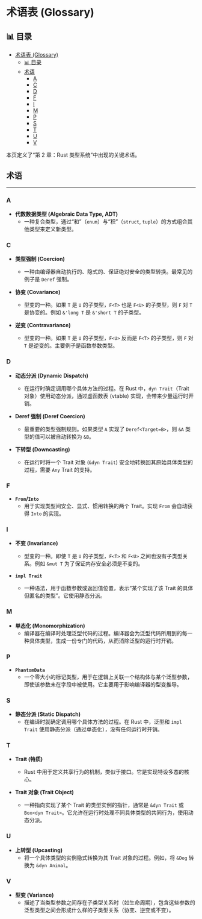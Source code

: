﻿# 术语表 (Glossary)

## 📊 目录

- [术语表 (Glossary)](#术语表-glossary)
  - [📊 目录](#-目录)
  - [术语](#术语)
    - [A](#a)
    - [C](#c)
    - [D](#d)
    - [F](#f)
    - [I](#i)
    - [M](#m)
    - [P](#p)
    - [S](#s)
    - [T](#t)
    - [U](#u)
    - [V](#v)

本页定义了“第 2 章：Rust 类型系统”中出现的关键术语。

## 术语

---

### A

- **代数数据类型 (Algebraic Data Type, ADT)**
  - 一种复合类型，通过“和”（`enum`）与“积”（`struct`, `tuple`）的方式组合其他类型来定义新类型。

### C

- **类型强制 (Coercion)**
  - 一种由编译器自动执行的、隐式的、保证绝对安全的类型转换。最常见的例子是 `Deref` 强制。

- **协变 (Covariance)**
  - 型变的一种。如果 `T` 是 `U` 的子类型，`F<T>` 也是 `F<U>` 的子类型，则 `F` 对 `T` 是协变的。例如 `&'long T` 是 `&'short T` 的子类型。

- **逆变 (Contravariance)**
  - 型变的一种。如果 `T` 是 `U` 的子类型，`F<U>` 反而是 `F<T>` 的子类型，则 `F` 对 `T` 是逆变的。主要例子是函数参数类型。

### D

- **动态分派 (Dynamic Dispatch)**
  - 在运行时确定调用哪个具体方法的过程。在 Rust 中，`dyn Trait`（Trait 对象）使用动态分派，通过虚函数表 (vtable) 实现，会带来少量运行时开销。

- **Deref 强制 (Deref Coercion)**
  - 最重要的类型强制规则。如果类型 `A` 实现了 `Deref<Target=B>`，则 `&A` 类型的值可以被自动转换为 `&B`。

- **下转型 (Downcasting)**
  - 在运行时将一个 Trait 对象 (`&dyn Trait`) 安全地转换回其原始具体类型的过程，需要 `Any` Trait 的支持。

### F

- **`From`/`Into`**
  - 用于实现类型间安全、显式、惯用转换的两个 Trait。实现 `From` 会自动获得 `Into` 的实现。

### I

- **不变 (Invariance)**
  - 型变的一种。即使 `T` 是 `U` 的子类型，`F<T>` 和 `F<U>` 之间也没有子类型关系。例如 `&mut T` 为了保证内存安全必须是不变的。

- **`impl Trait`**
  - 一种语法，用于函数参数或返回值位置，表示“某个实现了该 Trait 的具体但匿名的类型”。它使用静态分派。

### M

- **单态化 (Monomorphization)**
  - 编译器在编译时处理泛型代码的过程。编译器会为泛型代码所用到的每一种具体类型，生成一份专门的代码，从而消除泛型的运行时开销。

### P

- **`PhantomData`**
  - 一个零大小的标记类型，用于在逻辑上关联一个结构体与某个泛型参数，即使该参数未在字段中被使用。它主要用于影响编译器的型变推导。

### S

- **静态分派 (Static Dispatch)**
  - 在编译时就确定调用哪个具体方法的过程。在 Rust 中，泛型和 `impl Trait` 使用静态分派（通过单态化），没有任何运行时开销。

### T

- **Trait (特质)**
  - Rust 中用于定义共享行为的机制，类似于接口。它是实现特设多态的核心。

- **Trait 对象 (Trait Object)**
  - 一种指向实现了某个 Trait 的类型实例的指针，通常是 `&dyn Trait` 或 `Box<dyn Trait>`。它允许在运行时处理不同具体类型的共同行为，使用动态分派。

### U

- **上转型 (Upcasting)**
  - 将一个具体类型的实例隐式转换为其 Trait 对象的过程。例如，将 `&Dog` 转换为 `&dyn Animal`。

### V

- **型变 (Variance)**
  - 描述了当类型参数之间存在子类型关系时（如生命周期），包含这些参数的泛型类型之间会形成什么样的子类型关系（协变、逆变或不变）。
